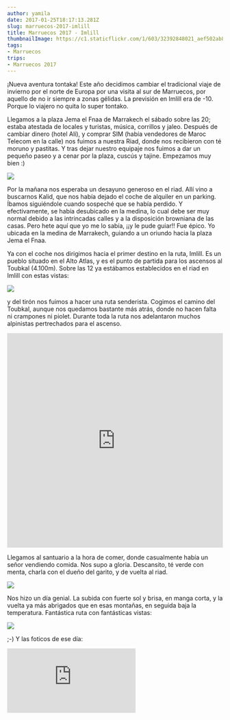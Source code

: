 ```yaml
---
author: yamila
date: 2017-01-25T18:17:13.281Z
slug: marruecos-2017-imlill
title: Marruecos 2017 - Imlill
thumbnailImage: https://c1.staticflickr.com/1/603/32392848021_aef502ab8e_c.jpg
tags:
- Marruecos
trips:
- Marruecos 2017
---
```


¡Nueva aventura tontaka! Este año decidimos cambiar el tradicional viaje de invierno por el norte de Europa por una visita al sur de Marruecos, por aquello de no ir siempre a zonas gélidas. La previsión en Imlill era de -10. Porque lo viajero no quita lo super tontako.

Llegamos a la plaza Jema el Fnaa de Marrakech el sábado sobre las 20; estaba atestada de locales y turistas, música, corrillos y jaleo. Después de cambiar dinero (hotel Alí), y comprar SIM (había vendedores de Maroc Telecom en la calle) nos fuimos a nuestra Riad, donde nos recibieron con té moruno y pastitas. Y tras dejar nuestro equipaje nos fuimos a dar un pequeño paseo y a cenar por la plaza, cuscús y tajine. Empezamos muy bien :)

<img src="https://c1.staticflickr.com/1/376/32393181271_0cfa82d28d_c.jpg" />

Por la mañana nos esperaba un desayuno generoso en el riad. Allí vino a buscarnos Kalid, que nos había dejado el coche de alquiler en un parking. Íbamos siguiéndole cuando sospeché que se había perdido. Y efectivamente, se había desubicado en la medina, lo cual debe ser muy normal debido a las intrincadas calles y a la disposición browniana de las casas. Pero hete aquí que yo me lo sabía, ¡¡y le pude guiar!! Fue épico. Yo ubicada en la medina de Marrakech, guiando a un oriundo hacia la plaza Jema el Fnaa.

Ya con el coche nos dirigimos hacia el primer destino en la ruta, Imlill. Es un pueblo situado en el Alto Atlas, y es el punto de partida para los ascensos al Toubkal (4.100m). Sobre las 12 ya estábamos establecidos en el riad en Imlill con estas vistas:

<img src="https://c1.staticflickr.com/1/603/32392848021_aef502ab8e_c.jpg" />

y del tirón nos fuimos a hacer una ruta senderista. Cogimos el camino del Toubkal, aunque nos quedamos bastante más atrás, donde no hacen falta ni crampones ni piolet. Durante toda la ruta nos adelantaron muchos alpinistas pertrechados para el ascenso.

<iframe src="https://yamila-moreno.github.io/routes/#13/31.1209/-7.9138" width="100%" height="500px" frameborder="0"></iframe>

Llegamos al santuario a la hora de comer, donde casualmente había un señor vendiendo comida. Nos supo a gloria. Descansito, té verde con menta, charla con el dueño del garito, y de vuelta al riad.

<img src="https://c1.staticflickr.com/1/697/32514980955_b96fc0d520_c.jpg" />

Nos hizo un día genial. La subida con fuerte sol y brisa, en manga corta, y la vuelta ya más abrigados que en esas montañas, en seguida baja la temperatura. Fantástica ruta con fantásticas vistas:

<img src="https://c1.staticflickr.com/1/294/32362633362_b4f620dcc8_c.jpg" />

;-) Y las foticos de ese día:

<div class='embed-container'><iframe src='https://www.flickr.com/photos/125687915@N08/albums/72157679562423015/player' frameborder='0' allowfullscreen webkitallowfullscreen mozallowfullscreen oallowfullscreen msallowfullscreen></iframe></div>
